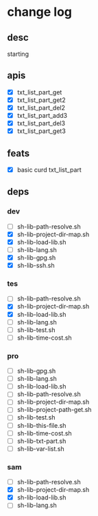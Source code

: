# change log

## desc

starting

## apis

- [x] txt_list_part_get
- [x] txt_list_part_get2
- [x] txt_list_part_del2
- [x] txt_list_part_add3
- [x] txt_list_part_del3
- [x] txt_list_part_get3

## feats

- [x] basic curd txt_list_part


## deps

### dev

- [ ] sh-lib-path-resolve.sh
- [x] sh-lib-project-dir-map.sh
- [x] sh-lib-load-lib.sh
- [ ] sh-lib-lang.sh
- [x] sh-lib-gpg.sh
- [x] sh-lib-ssh.sh

### tes

- [ ] sh-lib-path-resolve.sh
- [x] sh-lib-project-dir-map.sh
- [x] sh-lib-load-lib.sh
- [ ] sh-lib-lang.sh
- [ ] sh-lib-test.sh
- [ ] sh-lib-time-cost.sh

### pro

- [ ] sh-lib-gpg.sh
- [ ] sh-lib-lang.sh
- [ ] sh-lib-load-lib.sh
- [ ] sh-lib-path-resolve.sh
- [ ] sh-lib-project-dir-map.sh
- [ ] sh-lib-project-path-get.sh
- [ ] sh-lib-test.sh
- [ ] sh-lib-this-file.sh
- [ ] sh-lib-time-cost.sh
- [ ] sh-lib-txt-part.sh
- [ ] sh-lib-var-list.sh

### sam

- [ ] sh-lib-path-resolve.sh
- [x] sh-lib-project-dir-map.sh
- [x] sh-lib-load-lib.sh
- [ ] sh-lib-lang.sh